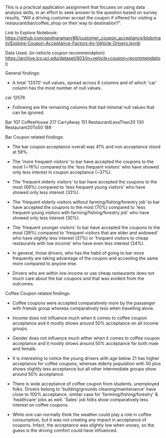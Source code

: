 This is a practical application assignment that focuses on using data analysis skills, in an effort to seek answer to the question based on survey results, “Will a driving customer accept the coupon if offered for visiting a restaurant/bar/coffee_shop on their way to destination?”.

Link to Explore Notebook:
https://github.com/seetharamanr86/customer_coupon_acceptance/blob/main/Explore-Coupon-Acceptance-Factors-by-Vehicle-Drivers.ipynb

Data Used: (in-vehicle coupon recommendation)
https://archive.ics.uci.edu/dataset/603/in+vehicle+coupon+recommendation

General findings:

- A total '13370' null values, spread across 6 columns and of which 'car' column has the most number of null values.

car                     12576

- Following are the remaining columns that had minimal null values that can be ignored.

Bar                       107
CoffeeHouse               217
CarryAway                 151
RestaurantLessThan20      130
Restaurant20To50          189

Bar Coupon related findings:

- The bar coupon acceptance overall was 41% and non acceptance stood at 59%.

- The 'more frequent visitors' to bar have accepted the coupons to the most (~76%) compared to the 'less frequent visitors' who have showed only less interest in coupon acceptance (~37%).

- The 'frequent elderly visitors' to bar have accepted the coupons to the most (69%) compared to 'less frequent young visitors' who have showed only less interest (33%).

- The 'frequent elderly visitors without farming/fishing/forestry job' to bar have accepted the coupons to the most (70%) compared to 'less frequent young visitors with farming/fishing/forestry job' who have showed only less interest (30%).

- The 'frequent younger visitors' to bar have accepted the coupons to the most (39%) compared to 'frequent visitors that are elder and widowed' who have slightly less interest (37%) or 'frequent visitors to cheap restaurants with low income' who have even less interest (24%).

- In general, those drivers, who has the habit of going to bar more frequently are taking advantage of the coupon and acceoting the same more compared to anyone else.

- Drivers who are within low income or use cheap restaurants does not much care about the bar coupons and that was evident from the outcomes.

Coffee Coupon related findings:

- Coffee coupons were accepted comparatively more by the passanger with friends group whereas comparatively less when travelling alone.

- Income does not influence much when it comes to coffee coupon acceptance and it mostly shows around 50% acceptance on all income groups.

- Gender does not influence much either when it comes to coffee coupon acceptance and it mostly shows around 50% acceptance for both male and female.

- It is interesting to notice the young drivers with age below 21 has higher acceptance for coffee coupons, whereas elderly population with 50 plus shows slightly less acceptance but all other intermediate groups show around 50% acceptance. 

- There is wide acceptance of coffee coupon from students, unemployed folks. Drivers belong to 'building/grounds cleaning/maintenance' have close to 100% acceptance, similar case for 'farmiing/fishing/forestry' & 'healthcare' jobs as well. 'Sales' job folks show comparatively less interest on coffee coupons.

- While one can normally think the weather could play a role in coffee consumption, but it was not creating any impact in acceptance of coupons. Infact, the acceptance was slightly low when snowy, so the guess is the driving comfort could have influenced.


